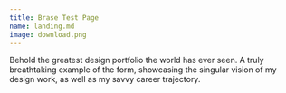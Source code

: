 ```yaml
---
title: Brase Test Page
name: landing.md
image: download.png
---
```

Behold the greatest design portfolio the world has ever seen. A truly breathtaking example of the form, showcasing the singular vision of my design work, as well as my savvy career trajectory.
